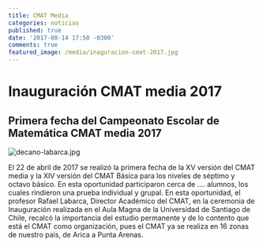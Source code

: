 ```yaml
---
title: CMAT Media
categories: noticias
published: true
date: '2017-08-14 17:50 -0300'
comments: true
featured_image: /media/inaguracion-cmat-2017.jpg
---
```


# Inauguración CMAT media 2017

## Primera fecha del Campeonato Escolar de Matemática CMAT media 2017

![decano-labarca.jpg]({{site.baseurl}}/media/inaguracion-cmat-2017.jpg)

El 22 de abril de 2017 se realizó la primera fecha de la XV versión del CMAT media y la XIV versión del CMAT Básica para los niveles de séptimo y octavo básico. 
En esta oportunidad participaron cerca de ....  alumnos, los cuales rindieron una prueba individual y grupal.
En esta oportunidad, el profesor Rafael Labarca, Director Académico del CMAT, en la ceremonia de Inauguración realizada en el Aula Magna de la Universidad de Santiago de Chile, recalcó la importancia del estudio permanente y de lo contento que está el CMAT como organización, pues el CMAT ya se realiza en 16 zonas de nuestro país, de Arica a Punta Arenas. 

